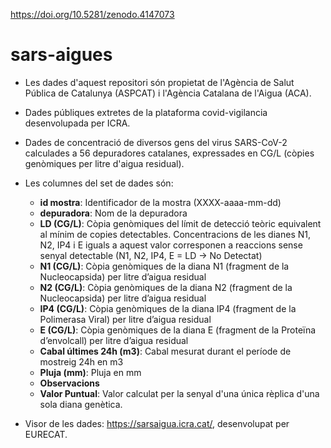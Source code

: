 https://doi.org/10.5281/zenodo.4147073

# sars-aigues

- Les dades d'aquest repositori són propietat de l'Agència de Salut Pública de
  Catalunya (ASPCAT) i l'Agència Catalana de l'Aigua (ACA).

- Dades públiques extretes de la plataforma covid-vigilancia desenvolupada per
  ICRA.

- Dades de concentració de diversos gens del virus SARS-CoV-2 calculades a 56
  depuradores catalanes, expressades en CG/L (còpies genòmiques per litre
  d'aigua residual).

- Les columnes del set de dades són:

  * __id mostra__: Identificador de la mostra (XXXX-aaaa-mm-dd)
  * __depuradora__: Nom de la depuradora
  * __LD (CG/L)__: Còpia genòmiques del límit de detecció teòric equivalent al mínim de copies detectables. Concentracions de les dianes N1, N2, IP4 i E iguals a aquest valor corresponen a reaccions sense senyal detectable (N1, N2, IP4, E = LD &rarr; No Detectat)
  * __N1 (CG/L)__: Còpia genòmiques de la diana N1 (fragment de la Nucleocapsida) per litre d’aigua residual
  * __N2 (CG/L)__: Còpia genòmiques de la diana N2 (fragment de la Nucleocapsida) per litre d’aigua residual
  * __IP4 (CG/L)__: Còpia genòmiques de la diana IP4 (fragment de la Polimerasa Viral) per litre d’aigua residual
  * __E (CG/L)__: Còpia genòmiques de la diana E (fragment de la Proteïna d’envolcall) per litre d’aigua residual
  * __Cabal últimes 24h (m3)__: Cabal mesurat durant el període de mostreig 24h en m3
  * __Pluja (mm)__: Pluja en mm
  * __Observacions__
  * __Valor Puntual__: Valor calculat per la senyal d'una única rèplica d'una sola diana genètica.

- Visor de les dades: https://sarsaigua.icra.cat/, desenvolupat per EURECAT.

